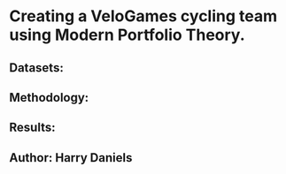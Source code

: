 
# Creating a VeloGames cycling team using Modern Portfolio Theory.

## Datasets:

## Methodology:

## Results:

## Author: Harry Daniels


